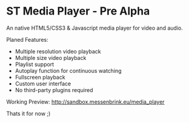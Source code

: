 ST Media Player - Pre Alpha
===============

An native HTML5/CSS3 & Javascript media player for video and audio.

Planed Features:
- Multiple resolution video playback
- Multiple size video playback
- Playlist support
- Autoplay function for continuous watching
- Fullscreen playback
- Custom user interface
- No third-party plugins required

Working Preview: http://sandbox.messenbrink.eu/media_player

Thats it for now ;)

